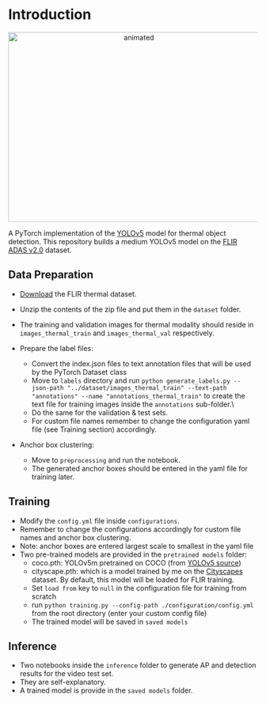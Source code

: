 # Introduction
<p align="center">
  <img src="/images/gif/demo.gif" alt="animated" width="512" height="384"/>
</p>

A PyTorch implementation of the [YOLOv5](https://github.com/ultralytics/yolov5) model for thermal object detection. This repository builds a medium YOLOv5 model on the [FLIR ADAS v2.0](https://www.flir.com/oem/adas/adas-dataset-form/) dataset. 

## Data Preparation
- [Download](https://www.flir.com/oem/adas/adas-dataset-form/) the FLIR thermal dataset.
- Unzip the contents of the zip file and put them in the `dataset` folder.
- The training and validation images for thermal modality should reside in `images_thermal_train` and `images_thermal_val` respectively.
- Prepare the label files:
  - Convert the index.json files to text annotation files that will be used by the PyTorch Dataset class
  - Move to `labels` directory and run ``` python generate_labels.py --json-path "../dataset/images_thermal_train" --text-path "annotations" --name "annotations_thermal_train" ``` to create the text file for training images inside the `annotations` sub-folder.\
  - Do the same for the validation & test sets.
  - For custom file names remember to change the configuration yaml file (see Training section) accordingly.  

- Anchor box clustering:
  - Move to `preprocessing` and run the notebook.
  - The generated anchor boxes should be entered in the yaml file for training later.

## Training
- Modify the `config.yml` file inside `configurations`.
- Remember to change the configurations accordingly for custom file names and anchor box clustering.
- Note: anchor boxes are entered largest scale to smallest in the yaml file
- Two pre-trained models are provided in the `pretrained models` folder:
  - coco.pth: YOLOv5m pretrained on COCO (from [YOLOv5 source](https://github.com/ultralytics/yolov5))
  - cityscape.pth: which is a model trained by me on the [Cityscapes](https://www.cityscapes-dataset.com/) dataset. By default, this model will be loaded for FLIR training.
  - Set `load from` key to `null` in the configuration file for training from scratch
  - run `python training.py --config-path ./configuration/config.yml` from the root directory (enter your custom config file)
  - The trained model will be saved in `saved models`

## Inference
- Two notebooks inside the `inference` folder to generate AP and detection results for the video test set.
- They are self-explanatory.
- A trained model is provide in the `saved models` folder.
